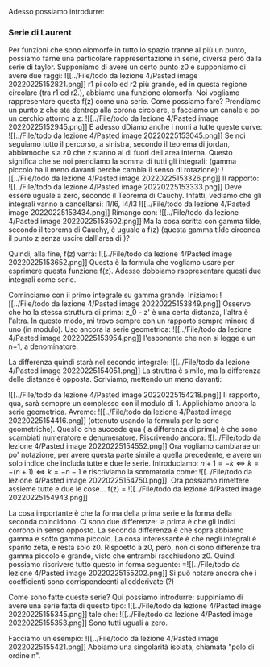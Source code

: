 
Adesso possiamo introdurre:
### Serie di Laurent
Per funzioni che sono olomorfe in tutto lo spazio tranne al più un punto, possiamo farne una particolare rappresentazione in serie, diversa però dalla serie di taylor. Supponiamo di avere un certo punto z0 e supponiamo di avere due raggi:
![[../File/todo da lezione 4/Pasted image 20220225152821.png]]
r1 pi colo ed r2 più grande, ed in questa regione circolare (tra r1 ed r2.), abbiamo una funzione olomorfa. 
Noi vogliamo rappresentare questa f(z) come una serie. Come possiamo fare? 
Prendiamo un punto z che sta dentrop alla corona circolare, e facciamo un canale e poi un cerchio attorno a z:
![[../File/todo da lezione 4/Pasted image 20220225152945.png]]
E adesso dDiamo anche i nomi a tutte queste curve:
![[../File/todo da lezione 4/Pasted image 20220225153045.png]]
Se noi seguiamo tutto il percorso, a sinistra, secondo il teorema di jordan, abbiamoche sia z0 che z stanno al di fuori dell'area interna.
Questo significa che se noi prendiamo la somma di tutti gli integrali: (gamma piccolo ha il meno davanti perchè cambia il senso di rotazione):
![[../File/todo da lezione 4/Pasted image 20220225153326.png]]
Il rapporto:
![[../File/todo da lezione 4/Pasted image 20220225153333.png]]
Deve essere uguale a zero, secondo il Teorema di Cauchy.
Infatti, vediamo che gli integrali vanno a cancellarsi:
l1/l6, l4/l3
![[../File/todo da lezione 4/Pasted image 20220225153434.png]]
Rimango con:
![[../File/todo da lezione 4/Pasted image 20220225153502.png]]
Ma la cosa scritta con gamma tilde, secondo il teorema di Cauchy, è uguale a f(z) (questa gamma tilde circonda il punto z senza uscire dall'area di )?


Quindi, alla fine, f(z) varrà:
![[../File/todo da lezione 4/Pasted image 20220225153652.png]]
Questa è la formula che vogliamo usare per esprimere questa funzione f(z).
Adesso dobbiamo rappresentare questi due integrali come serie.

Cominciamo con il primo integrale su gamma grande. Iniziamo:
![[../File/todo da lezione 4/Pasted image 20220225153849.png]]
Osservo che ho la stessa struttura di prima:
z_0 - z' è una certa distanza, l'altra è l'altra. In questo modo, mi trovo sempre con un rapporto sempre minore di uno (in modulo). Uso ancora la serie geometrica:
![[../File/todo da lezione 4/Pasted image 20220225153954.png]]
l'esponente che non si legge è un n+1, a denominatore.

La differenza quindi starà nel secondo integrale:
![[../File/todo da lezione 4/Pasted image 20220225154051.png]]
La struttra è simile, ma la differenza delle distanze è opposta. Scriviamo, mettendo un meno davanti:

![[../File/todo da lezione 4/Pasted image 20220225154218.png]]
Il rapporto, qua, sarà semopre un complesso con il modulo di 1. Applichiamo ancora la serie geometrica. Avremo:
![[../File/todo da lezione 4/Pasted image 20220225154416.png]]
(ottenuto usando la formula per le serie geometriche).
Quesllo che succede qua ( a differenza di prima) è che sono scambiati numeratore e denumeratore. Riscrivendo ancora:
![[../File/todo da lezione 4/Pasted image 20220225154552.png]]
Ora vogliamo cambiarae un po' notazione, per avere questa parte simile a quella precedente, e avere un solo indice che includa tutte e due le serie. Introduciamo:
$n + 1 = -k \Leftrightarrow k = - (n + 1) \Leftrightarrow k = -n -1$
e riscriviamo la sommatoria come:
![[../File/todo da lezione 4/Pasted image 20220225154750.png]].
Ora possiamo rimettere assieme tutte e due le cose...
f(z) = 
![[../File/todo da lezione 4/Pasted image 20220225154943.png]]

La cosa importante è che la forma della prima serie e la forma della seconda coincidono. Ci sono due differenze:
la prima è che gli indici corrono in senso opposto.
La seconda differenza è che sopra abbiamo gamma e sotto gamma piccolo.
La cosa interessante è che negli integrali è sparito zeta, e resta solo z0. Rispoetto a z0, però, non ci sono differenze tra gamma piccolo e grande, visto che entrambi racchiudono z0. 
Quindi possiamo riscrivere tutto questo in forma seguente:
=![[../File/todo da lezione 4/Pasted image 20220225155202.png]]
Si può notare ancora che i coefficienti sono corrispondeenti alledderivate (?)

Come sono fatte queste serie? Qui possiamo introdurre:
suppiniamo di avere una serie fatta di questo tipo:
![[../File/todo da lezione 4/Pasted image 20220225155345.png]]
tale che:
![[../File/todo da lezione 4/Pasted image 20220225155353.png]]
Sono tutti uguali a zero.

Facciamo un esempio:
![[../File/todo da lezione 4/Pasted image 20220225155421.png]]
Abbiamo una singolarità isolata, chiamata "polo di ordine n".
